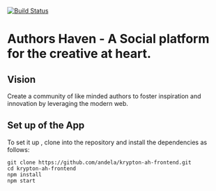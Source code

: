 [![Build Status](https://travis-ci.org/andela/krypton-ah-frontend.svg?branch=develop)](https://travis-ci.org/andela/krypton-ah-frontend)

# Authors Haven - A Social platform for the creative at heart.

## Vision

Create a community of like minded authors to foster inspiration and innovation
by leveraging the modern web.

## Set up of the App

To set it up , clone into the repository and install the dependencies as follows:

```
git clone https://github.com/andela/krypton-ah-frontend.git
cd krypton-ah-frontend
npm install
npm start
```
